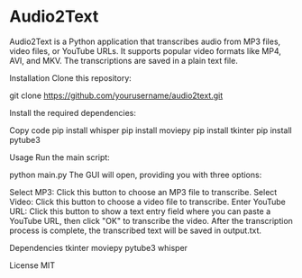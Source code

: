 # Audio2Text
Audio2Text is a Python application that transcribes audio from MP3 files, video files, or YouTube URLs. It supports popular video formats like MP4, AVI, and MKV. The transcriptions are saved in a plain text file.

Installation
Clone this repository:

git clone https://github.com/yourusername/audio2text.git

Install the required dependencies:

Copy code
pip install whisper
pip install moviepy
pip install tkinter
pip install pytube3

Usage
Run the main script:

python main.py
The GUI will open, providing you with three options:

Select MP3: Click this button to choose an MP3 file to transcribe.
Select Video: Click this button to choose a video file to transcribe.
Enter YouTube URL: Click this button to show a text entry field where you can paste a YouTube URL, then click "OK" to transcribe the video.
After the transcription process is complete, the transcribed text will be saved in output.txt.

Dependencies
tkinter
moviepy
pytube3
whisper

License
MIT
